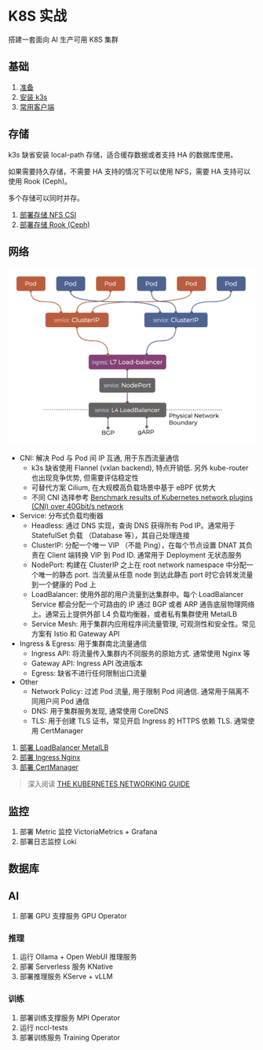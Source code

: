 # K8S 实战

搭建一套面向 AI 生产可用 K8S 集群

## 基础

1. [准备](docs/0-prepare.md)
2. [安装 k3s](docs/1-k3s.md)
3. [常用客户端](docs/2-tools.md)

## 存储

k3s 缺省安装 local-path 存储，适合缓存数据或者支持 HA 的数据库使用。

如果需要持久存储，不需要 HA 支持的情况下可以使用 NFS，需要 HA 支持可以使用 Rook (Ceph)。

多个存储可以同时并存。

1. [部署存储 NFS CSI](nfs-csi/README.md)
2. [部署存储 Rook (Ceph)](rook/README.md)

## 网络

![alt text](images/network.png)

- CNI: 解决 Pod 与 Pod 间 IP 互通, 用于东西流量通信
  - k3s 缺省使用 Flannel (vxlan backend), 特点开销低. 另外 kube-router 也出现竞争优势, 但需要评估稳定性
  - 可替代方案 Cilium, 在大规模高负载场景中基于 eBPF 优势大
  - 不同 CNI 选择参考 [Benchmark results of Kubernetes network plugins (CNI) over 40Gbit/s network](https://itnext.io/benchmark-results-of-kubernetes-network-plugins-cni-over-40gbit-s-network-2024-156f085a5e4e)
- Service: 分布式负载均衡器
  - Headless: 通过 DNS 实现，查询 DNS 获得所有 Pod IP。通常用于 StatefulSet 负载 （Database 等），其自己处理连接
  - ClusterIP: 分配一个唯一 VIP （不能 Ping），在每个节点设置 DNAT 其负责在 Client 端转换 VIP 到 Pod ID. 通常用于 Deployment 无状态服务
  - NodePort: 构建在 ClusterIP 之上在 root network namespace 中分配一个唯一的静态 port. 当流量从任意 node 到达此静态 port 时它会转发流量到一个健康的 Pod 上
  - LoadBalancer: 使用外部的用户流量到达集群中。每个 LoadBalancer Service 都会分配一个可路由的 IP 通过 BGP 或者 ARP 通告底层物理网络上。通常云上提供外部 L4 负载均衡器，或者私有集群使用 MetalLB
  - Service Mesh: 用于集群内应用程序间流量管理, 可观测性和安全性。常见方案有 Istio 和 Gateway API
- Ingress & Egress: 用于集群南北流量通信
  - Ingress API: 将流量传入集群内不同服务的原始方式. 通常使用 Nginx 等
  - Gateway API: Ingress API 改进版本
  - Egress: 缺省不进行任何限制出口流量
- Other
  - Network Policy: 过滤 Pod 流量, 用于限制 Pod 间通信. 通常用于隔离不同用户间 Pod 通信
  - DNS: 用于集群服务发现, 通常使用 CoreDNS
  - TLS: 用于创建 TLS 证书，常见开启 Ingress 的 HTTPS 依赖 TLS. 通常使用 CertManager

1. [部署 LoadBalancer MetalLB](metallb/README.md)
2. [部署 Ingress Nginx](nginx/README.md)
3. [部署 CertManager](cert-manager/README.md)

> 深入阅读 [THE KUBERNETES NETWORKING GUIDE](https://www.tkng.io/)

## 监控

1. 部署 Metric 监控 VictoriaMetrics + Grafana
2. 部署日志监控 Loki

## 数据库

## AI

1. 部署 GPU 支撑服务 GPU Operator

### 推理

1. 运行 Ollama + Open WebUI 推理服务
2. 部署 Serverless 服务 KNative
3. 部署推理服务 KServe + vLLM

### 训练

1. 部署训练支撑服务 MPI Operator
2. 运行 nccl-tests
3. 部署训练服务 Training Operator
